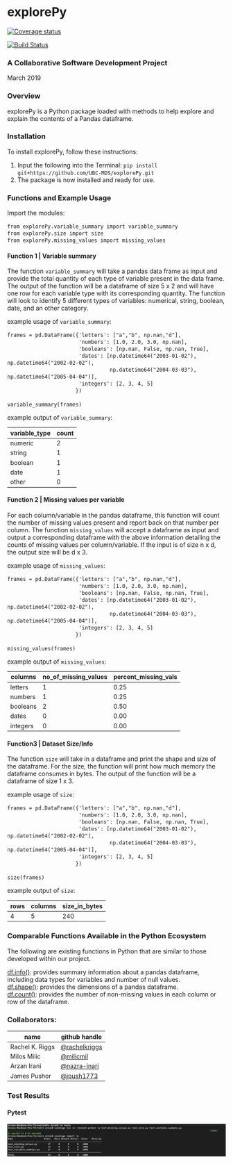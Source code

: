 # explorePy

[![Coverage status](https://codecov.io/gh/UBC-MDS/explorePy/branch/master/graph/badge.svg)](https://codecov.io/github/UBC-MDS/explorePy?branch=master)

[![Build Status](https://travis-ci.org/UBC-MDS/explorePy.svg?branch=master)](https://travis-ci.org/UBC-MDS/explorePy)

### A Collaborative Software Development Project

March 2019

### Overview

explorePy is a Python package loaded with methods to help explore and explain the contents of a Pandas dataframe.

### Installation

To install explorePy, follow these instructions:

1. Input the following into the Terminal: `pip install git+https://github.com/UBC-MDS/explorePy.git`
2. The package is now installed and ready for use.


### Functions and Example Usage

Import the modules:

```
from explorePy.variable_summary import variable_summary
from explorePy.size import size
from explorePy.missing_values import missing_values
```

#### Function 1 | Variable summary
The function `variable_summary` will take a pandas data frame as input and provide the total quantity of each type of variable present in the data frame. The output of the function will be a dataframe of size 5 x 2 and will have one row for each variable type with its corresponding quantity. The function will look to identify 5 different types of variables: numerical, string, boolean, date, and an other category.

example usage of `variable_summary`:

```
frames = pd.DataFrame({'letters': ["a","b", np.nan,"d"],
                       'numbers': [1.0, 2.0, 3.0, np.nan],
                       'booleans': [np.nan, False, np.nan, True],
                       'dates': [np.datetime64("2003-01-02"), np.datetime64("2002-02-02"),
                                 np.datetime64("2004-03-03"), np.datetime64("2005-04-04")],
                       'integers': [2, 3, 4, 5]
                      })

variable_summary(frames)
```
example output of `variable_summary`:

| variable_type | count |
| ------------- | ----- |
| numeric       | 2     |
| string        | 1     |
| boolean       | 1     |
| date          | 1     |
| other         | 0     |

#### Function 2 | Missing values per variable
For each column/variable in the pandas dataframe, this function will count the number of missing values present and report back on that number per column. The function `missing_values` will accept a dataframe as input and output a corresponding dataframe with the above information detailing the counts of missing values per column/variable. If the input is of size n x d, the output size will be d x 3.

example usage of `missing_values`:

```
frames = pd.DataFrame({'letters': ["a","b", np.nan,"d"],
                       'numbers': [1.0, 2.0, 3.0, np.nan],
                       'booleans': [np.nan, False, np.nan, True],
                       'dates': [np.datetime64("2003-01-02"), np.datetime64("2002-02-02"),
                                 np.datetime64("2004-03-03"), np.datetime64("2005-04-04")],
                       'integers': [2, 3, 4, 5]
                      })

missing_values(frames)
```

example output of `missing_values`:

| columns       | no_of_missing_values | percent_missing_vals |
| ------------- | ----- | ------ |
| letters       | 1     | 0.25   |
| numbers       | 1     | 0.25   |
| booleans      | 2     | 0.50   |
| dates         | 0     | 0.00   |
| integers      | 0     | 0.00   |

#### Function3 | Dataset Size/Info
The function `size` will take in a dataframe and print the shape and size of the dataframe. For the size, the function will print how much memory the dataframe consumes in bytes. The output of the function will be a dataframe of size 1 x 3.

example usage of `size`:

```
frames = pd.DataFrame({'letters': ["a","b", np.nan,"d"],
                       'numbers': [1.0, 2.0, 3.0, np.nan],
                       'booleans': [np.nan, False, np.nan, True],
                       'dates': [np.datetime64("2003-01-02"), np.datetime64("2002-02-02"),
                                 np.datetime64("2004-03-03"), np.datetime64("2005-04-04")],
                       'integers': [2, 3, 4, 5]
                      })

size(frames)
```

example output of `size`:

| rows  | columns | size_in_bytes  |
| ----- | ------- | -------------- |
| 4     | 5       | 240            |

### Comparable Functions Available in the Python Ecosystem
The following are existing functions in Python that are similar to those developed within our project.

[df.info()](https://pandas.pydata.org/pandas-docs/stable/reference/api/pandas.DataFrame.info.html): provides summary information about a pandas dataframe, including data types for variables and number of null values.   
[df.shape()](https://pandas.pydata.org/pandas-docs/stable/reference/api/pandas.DataFrame.shape.html): provides the dimensions of a pandas dataframe.    
[df.count()](https://pandas.pydata.org/pandas-docs/stable/reference/api/pandas.DataFrame.count.html): provides the number of non-missing values in each column or row of the dataframe.  


### Collaborators:

| name | github handle |
| ---- | ------ |
| Rachel K. Riggs | [@rachelkriggs](https://github.com/rachelkriggs) |
| Milos Milic     | [@milicmil](https://github.com/milicmil) |
| Arzan Irani     | [@nazra-inari](https://github.com/nazra-inari) |
| James Pushor    | [@jpush1773](https://github.com/jpush1773)


### Test Results

#### Pytest

![](imgs/pytest.png)
